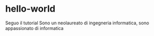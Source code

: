 # hello-world
Seguo il tutorial
Sono un neolaureato di ingegneria informatica, sono appassionato di informatica 


